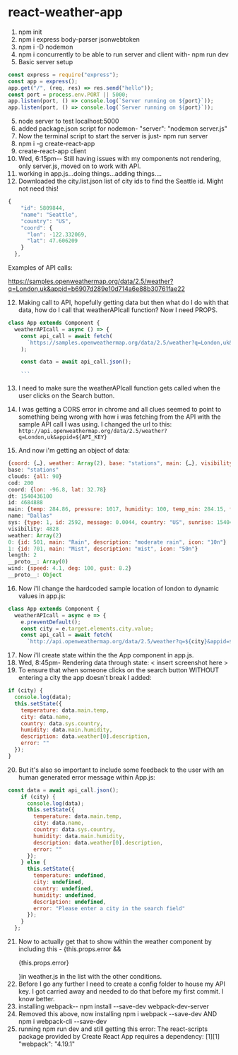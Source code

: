 # react-weather-app

1. npm init
2. npm i express body-parser jsonwebtoken
3. npm i -D nodemon
4. npm i concurrently to be able to run server and client with- npm run dev
5. Basic server setup

```js
const express = require("express");
const app = express();
app.get("/", (req, res) => res.send("hello"));
const port = process.env.PORT || 5000;
app.listen(port, () => console.log(`Server running on ${port}`));
app.listen(port, () => console.log(`Server running on ${port}`));
```

5. node server to test localhost:5000
6. added package.json script for nodemon- "server": "nodemon server.js"
7. Now the terminal script to start the server is just- npm run server
8. npm i -g create-react-app
9. create-react-app client
10. Wed, 6:15pm-- Still having issues with my components not rendering, only server.js, moved on to work with API.
11. working in app.js...doing things...adding things....
12. Downloaded the city.list.json list of city ids to find the Seattle id. Might not need this!

```js
{
    "id": 5809844,
    "name": "Seattle",
    "country": "US",
    "coord": {
      "lon": -122.332069,
      "lat": 47.606209
    }
  },
```

Examples of API calls:

https://samples.openweathermap.org/data/2.5/weather?q=London,uk&appid=b6907d289e10d714a6e88b30761fae22

12. Making call to API, hopefully getting data but then what do I do with that data, how do I call that weatherAPIcall function? Now I need PROPS.

````js
class App extends Component {
  weatherAPIcall = async () => {
    const api_call = await fetch(
      `https://samples.openweathermap.org/data/2.5/weather?q=London,uk&appid=${API_KEY}`
    );

    const data = await api_call.json();

    ```
````

13. I need to make sure the weatherAPIcall function gets called when the user clicks on the Search button.
14. I was getting a CORS error in chrome and all clues seemed to point to something being wrong with how i was fetching from the API with the sample API call I was using. I changed the url to this:
    `http://api.openweathermap.org/data/2.5/weather?q=London,uk&appid=${API_KEY}`

15. And now i'm getting an object of data:

```js
{coord: {…}, weather: Array(2), base: "stations", main: {…}, visibility: 4828, …}
base: "stations"
clouds: {all: 90}
cod: 200
coord: {lon: -96.8, lat: 32.78}
dt: 1540436100
id: 4684888
main: {temp: 284.86, pressure: 1017, humidity: 100, temp_min: 284.15, temp_max: 285.15}
name: "Dallas"
sys: {type: 1, id: 2592, message: 0.0044, country: "US", sunrise: 1540471154, …}
visibility: 4828
weather: Array(2)
0: {id: 501, main: "Rain", description: "moderate rain", icon: "10n"}
1: {id: 701, main: "Mist", description: "mist", icon: "50n"}
length: 2
__proto__: Array(0)
wind: {speed: 4.1, deg: 100, gust: 8.2}
__proto__: Object
```

16. Now i'll change the hardcoded sample location of london to dynamic values in app.js:

```js
class App extends Component {
  weatherAPIcall = async e => {
    e.preventDefault();
    const city = e.target.elements.city.value;
    const api_call = await fetch(
      `http://api.openweathermap.org/data/2.5/weather?q=${city}&appid=${API_KEY}`
```

17. Now i'll create state within the the App component in app.js.
18. Wed, 8:45pm- Rendering data through state: < insert screenshot here >
19. To ensure that when someone clicks on the search button WITHOUT entering a city the app doesn't break I added:

```js
if (city) {
  console.log(data);
  this.setState({
    temperature: data.main.temp,
    city: data.name,
    country: data.sys.country,
    humidity: data.main.humidity,
    description: data.weather[0].description,
    error: ""
  });
}
```

20. But it's also so important to include some feedback to the user with an human generated error message within App.js:

```js
const data = await api_call.json();
    if (city) {
      console.log(data);
      this.setState({
        temperature: data.main.temp,
        city: data.name,
        country: data.sys.country,
        humidity: data.main.humidity,
        description: data.weather[0].description,
        error: ""
      });
    } else {
      this.setState({
        temperature: undefined,
        city: undefined,
        country: undefined,
        humidity: undefined,
        description: undefined,
        error: "Please enter a city in the search field"
      });
    }
  };
```

21. Now to actually get that to show within the weather component by including this - {this.props.error && <p> {this.props.error} </p>}in weather.js in the list with the other conditions.
22. Before I go any further I need to create a config folder to house my API key. I got carried away and needed to do that before my first commit. I know better.
23. installing webpack-- npm install --save-dev webpack-dev-server
24. Removed this above, now installing npm i webpack --save-dev AND npm i webpack-cli --save-dev
25. running npm run dev and still getting this error:
    The react-scripts package provided by Create React App requires a dependency:
    [1][1] "webpack": "4.19.1"
